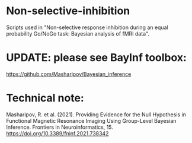 # Non-selective-inhibition
Scripts used in "Non-selective response inhibition during an equal probability Go/NoGo task: Bayesian analysis of fMRI data". 

# UPDATE: please see BayInf toolbox:
https://github.com/Masharipov/Bayesian_inference
# Technical note: 
Masharipov, R. et al. (2021). Providing Evidence for the Null Hypothesis in Functional Magnetic Resonance Imaging Using Group-Level Bayesian Inference.
Frontiers in Neuroinformatics, 15. https://doi.org/10.3389/fninf.2021.738342
